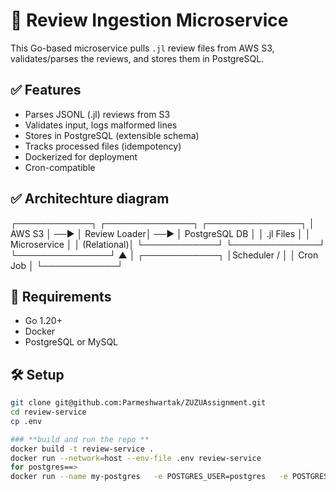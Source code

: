 # 🏨 Review Ingestion Microservice

This Go-based microservice pulls `.jl` review files from AWS S3, validates/parses the reviews, and stores them in PostgreSQL.

## ✅ Features
- Parses JSONL (.jl) reviews from S3
- Validates input, logs malformed lines
- Stores in PostgreSQL (extensible schema)
- Tracks processed files (idempotency)
- Dockerized for deployment
- Cron-compatible

## ✅ Architechture diagram
┌────────────┐     ┌──────────────┐      ┌───────────────┐
│   AWS S3   │ ──▶ │ Review Loader│ ──▶  │ PostgreSQL DB │
│ .jl Files  │     │ Microservice │      │   (Relational)│
└────────────┘     └──────────────┘      └───────────────┘
                         ▲
                         │
                 ┌────────────┐
                 │Scheduler / │
                 │  Cron Job  │
                 └────────────┘

## 🔧 Requirements
- Go 1.20+
- Docker
- PostgreSQL or MySQL

## 🛠️ Setup

```bash
git clone git@github.com:Parmeshwartak/ZUZUAssignment.git
cd review-service
cp .env

### **build and run the repo **
docker build -t review-service .
docker run --network=host --env-file .env review-service
for postgres==>
docker run --name my-postgres   -e POSTGRES_USER=postgres   -e POSTGRES_PASSWORD=password   -e POSTGRES_DB=reviews   -p 5432:5432  -d postgres


